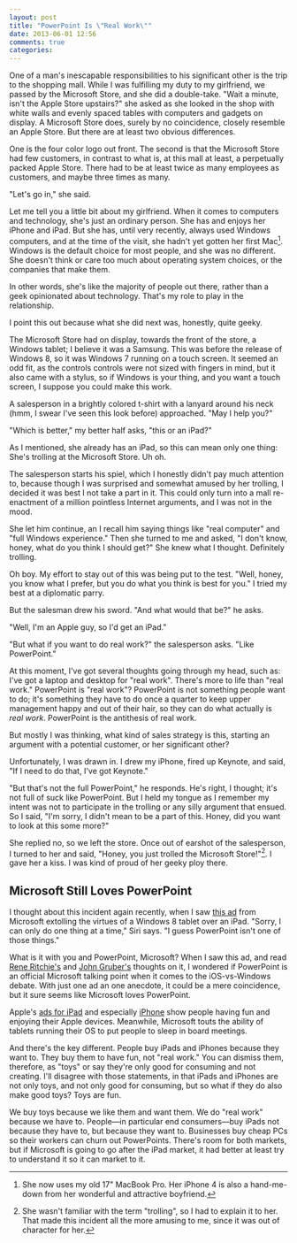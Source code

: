 ```yaml
---
layout: post
title: "PowerPoint Is \"Real Work\""
date: 2013-06-01 12:56
comments: true
categories: 
---
```

One of a man's inescapable responsibilities to his significant other is the trip to the shopping mall. While I was fulfilling my duty to my girlfriend, we passed by the Microsoft Store, and she did a double-take. "Wait a minute, isn't the Apple Store upstairs?" she asked as she looked in the shop with white walls and evenly spaced tables with computers and gadgets on display. A Microsoft Store does, surely by no coincidence, closely resemble an Apple Store. But there are at least two obvious differences.

One is the four color logo out front. The second is that the Microsoft Store had few customers, in contrast to what is, at this mall at least, a perpetually packed Apple Store. There had to be at least twice as many employees as customers, and maybe three times as many.

"Let's go in," she said.

Let me tell you a little bit about my girlfriend. When it comes to computers and technology, she's just an ordinary person. She has and enjoys her iPhone and iPad. But she has, until very recently, always used Windows computers, and at the time of the visit, she hadn't yet gotten her first Mac[^1]. Windows is the default choice for most people, and she was no different. She doesn't think or care too much about operating system choices, or the companies that make them.

In other words, she's like the majority of people out there, rather than a geek opinionated about technology. That's my role to play in the relationship.

I point this out because what she did next was, honestly, quite geeky.

The Microsoft Store had on display, towards the front of the store, a Windows tablet; I believe it was a Samsung. This was before the release of Windows 8, so it was Windows 7 running on a touch screen. It seemed an odd fit, as the controls controls were not sized with fingers in mind, but it also came with a stylus, so if Windows is your thing, and you want a touch screen, I suppose you could make this work.

A salesperson in a brightly colored t-shirt with a lanyard around his neck (hmm, I swear I've seen this look before) approached. "May I help you?"

"Which is better," my better half asks, "this or an iPad?"

As I mentioned, she already has an iPad, so this can mean only one thing: She's trolling at the Microsoft Store. Uh oh.

The salesperson starts his spiel, which I honestly didn't pay much attention to, because though I was surprised and somewhat amused by her trolling, I decided it was best I not take a part in it. This could only turn into a mall re-enactment of a million pointless Internet arguments, and I was not in the mood.

She let him continue, an I recall him saying things like "real computer" and "full Windows experience." Then she turned to me and asked, "I don't know, honey, what do you think I should get?" She knew what I thought. Definitely trolling.

Oh boy. My effort to stay out of this was being put to the test. "Well, honey, you know what I prefer, but you do what you think is best for you." I tried my best at a diplomatic parry.

But the salesman drew his sword. "And what would that be?" he asks.

"Well, I'm an Apple guy, so I'd get an iPad."

"But what if you want to do real work?" the salesperson asks. "Like PowerPoint."

At this moment, I've got several thoughts going through my head, such as: I've got a laptop and desktop for "real work". There's more to life than "real work." PowerPoint is "real work"? PowerPoint is not something people want to do; it's something they have to do once a quarter to keep upper management happy and out of their hair, so they can do what actually is *real work*. PowerPoint is the antithesis of real work.

But mostly I was thinking, what kind of sales strategy is this, starting an argument with a potential customer, or her significant other?

Unfortunately, I was drawn in. I drew my iPhone, fired up Keynote, and said, "If I need to do that, I've got Keynote." 

"But that's not the full PowerPoint," he responds. He's right, I thought; it's not full of suck like PowerPoint. But I held my tongue as I remember my intent was not to participate in the trolling or any silly argument that ensued. So I said, "I'm sorry, I didn't mean to be a part of this. Honey, did you want to look at this some more?"

She replied no, so we left the store. Once out of earshot of the salesperson, I turned to her and said, "Honey, you just trolled the Microsoft Store!"[^2]. I gave her a kiss. I was kind of proud of her geeky ploy there.

## Microsoft Still Loves PowerPoint

I thought about this incident again recently, when I saw [this ad](http://www.youtube.com/watch?v=86JMcy5OqZA&feature=player_embedded) from Microsoft extolling the virtues of a Windows 8 tablet over an iPad. "Sorry, I can only do one thing at a time," Siri says. "I guess PowerPoint isn't one of those things."

What is it with you and PowerPoint, Microsoft? When I saw this ad, and read [Rene Ritchie's](http://www.imore.com/microsoft-once-again-fails-understand-when-it-comes-tablets-windows-isnt-feature-its-liability) and [John Gruber's](http://www.imore.com/microsoft-once-again-fails-understand-when-it-comes-tablets-windows-isnt-feature-its-liability) thoughts on it, I wondered if PowerPoint is an official Microsoft talking point when it comes to the iOS-vs-Windows debate. With just one ad an one anecdote, it could be a mere coincidence, but it sure seems like Microsoft loves PowerPoint.

Apple's [ads for iPad](http://www.apple.com/ipad/videos/) and especially [iPhone](http://www.apple.com/iphone/videos/#tv-ads-photos-every-day) show people having fun and enjoying their Apple devices. Meanwhile, Microsoft touts the ability of tablets running their OS to put people to sleep in board meetings.

And there's the key different. People buy iPads and iPhones because they want to. They buy them to have fun, not "real work." You can dismiss them, therefore, as "toys" or say they're only good for consuming and not creating. I'll disagree with those statements, in that iPads and iPhones are not only toys, and not only good for consuming, but so what if they do also make good toys? Toys are fun.

We buy toys because we like them and want them. We do "real work" because we have to. People—in particular end consumers—buy iPads not because they have to, but because they want to. Businesses buy cheap PCs so their workers can churn out PowerPoints. There's room for both markets, but if Microsoft is going to go after the iPad market, it had better at least try to understand it so it can market to it.

[^1]: She now uses my old 17" MacBook Pro. Her iPhone 4 is also a hand-me-down from her wonderful and attractive boyfriend.

[^2]: She wasn't familiar with the term "trolling", so I had to explain it to her. That made this incident all the more amusing to me, since it was out of character for her.